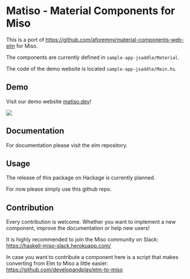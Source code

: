 # Matiso - Material Components for Miso
This is a port of https://github.com/aforemny/material-components-web-elm for Miso.

The components are currently defined in ``sample-app-jsaddle/Material``.

The code of the demo website is located ``sample-app-jsaddle/Main.hs``.

## Demo
Visit our demo website [matiso.dev](https://matiso.dev)!

![](overview.gif)

## Documentation
For documentation please visit the elm repository.

## Usage
The release of this package on Hackage is currently planned.

For now please simply use this github repo.

## Contribution
Every contribution is welcome. Whether you want to implement a new component, improve the documentation or help new users!

It is highly recommended to join the Miso community on Slack: https://haskell-miso-slack.herokuapp.com/

In case you want to contribute a component here is a script that makes converting from Elm to Miso a little easier:
https://github.com/developandplay/elm-to-miso
